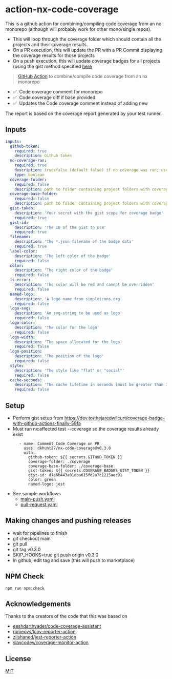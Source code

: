 # action-nx-code-coverage
This is a github action for combining/compiling code coverage from an nx monorepo (although will probably work for other mono/single repos).
  - This will loop through the coverage folder which should contain all the projects and their coverage results.
  - On a PR execution, this will update the PR with a PR Commit displaying the coverage results for those projects
  - On a push execution, this will update coverage badges for all projects (using the gist method specified [here](https://dev.to/thejaredwilcurt/coverage-badge-with-github-actions-finally-59fa)

> [GitHub Action](https://help.github.com/en/actions) to combine/compile code coverage from an nx monorepo 

-   ✅ &nbsp;Code coverage comment for monorepo
-   ✅ &nbsp;Code coverage diff if base provided
-   ✅ &nbsp;Updates the Code coverage comment instead of adding new

The report is based on the coverage report generated by your test runner.

## Inputs
```yaml
inputs:
  github-token: 
    required: true
    description: Github token
  no-coverage-ran: 
    required: true
    description: true/false (default false) if no coverage was ran; useful if using nx affected and it returned no projects
    type: boolean
  coverage-folder: 
    required: false
    description: path to folder containing project folders with coverage data
  coverage-base-folder: 
    required: false
    description: path to folder containing project folders with coverage data for diff/base comparison
  gist-token:
    description: 'Your secret with the gist scope for coverage badge'
    required: true
  gist-id:
    description: 'The ID of the gist to use'
    required: true
  filename:
    description: 'The *.json filename of the badge data'
    required: true
  label-color:
    description: 'The left color of the badge'
    required: false
  color:
    description: 'The right color of the badge'
    required: false
  is-error:
    description: 'The color will be red and cannot be overridden'
    required: false
  named-logo:
    description: 'A logo name from simpleicons.org'
    required: false
  logo-svg:
    description: 'An svg-string to be used as logo'
    required: false
  logo-color:
    description: 'The color for the logo'
    required: false
  logo-width:
    description: 'The space allocated for the logo'
    required: false
  logo-position:
    description: 'The position of the logo'
    required: false
  style:
    description: 'The style like "flat" or "social"'
    required: false
  cache-seconds:
    description: 'The cache lifetime in seconds (must be greater than 300)'
    required: false
```

## Setup
- Perform gist setup from https://dev.to/thejaredwilcurt/coverage-badge-with-github-actions-finally-59fa
- Must run nx:affected test --coverage so the coverage results already exist
```
      - name: Comment Code Coverage on PR
        uses: dkhunt27/nx-code-coverage@v0.3.0
        with:
          github-token: ${{ secrets.GITHUB_TOKEN }}
          coverage-folder: ./coverage
          coverage-base-folder: ./coverage-base
          gist-token: ${{ secrets.COVERAGE_BADGES_GIST_TOKEN }}
          gist-id: d7e6b443a01eba615fd2a7c1215aec91
          color: green
          named-logo: jest
```
- See sample workflows 
  - [main-push.yaml](./.github/samples/main-push.yaml)
  - [pull-request.yaml](./.github/samples/pull-request.yaml)
  
## Making changes and pushing releases

+ wait for pipelines to finish
+ git checkout main
+ git pull 
+ git tag v0.3.0
+ SKIP_HOOKS=true git push origin v0.3.0
+ in github, edit tag and save (this will push to marketplace)


## NPM Check
```
npm run npm:check
```

## Acknowledgements
Thanks to the creators of the code that this was based on 

  - [eeshdarthvader/code-coverage-assistant](https://github.com/eeshdarthvader/code-coverage-assistant)
  - [romeovs/lcov-reporter-action](https://github.com/romeovs/lcov-reporter-action).
  - [ziishaned/jest-reporter-action](https://github.com/ziishaned/jest-reporter-action)
  - [slavcodev/coverage-monitor-action](https://github.com/slavcodev/coverage-monitor-action)

## License

[MIT](LICENSE)


